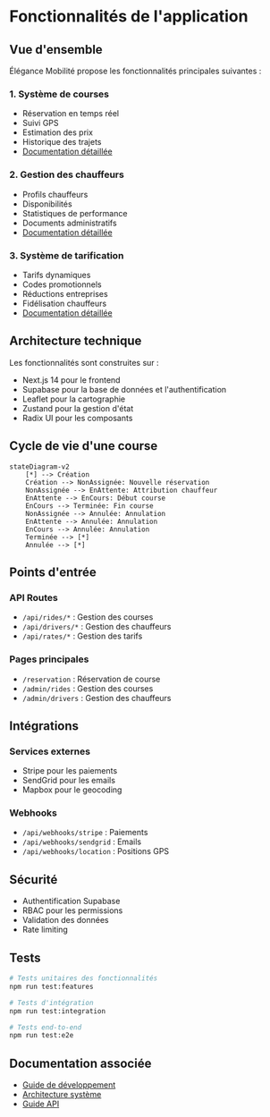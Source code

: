 # Fonctionnalités de l'application

## Vue d'ensemble

Élégance Mobilité propose les fonctionnalités principales suivantes :

### 1. Système de courses
- Réservation en temps réel
- Suivi GPS
- Estimation des prix
- Historique des trajets
- [Documentation détaillée](./rides/README.md)

### 2. Gestion des chauffeurs
- Profils chauffeurs
- Disponibilités
- Statistiques de performance
- Documents administratifs
- [Documentation détaillée](./drivers/README.md)

### 3. Système de tarification
- Tarifs dynamiques
- Codes promotionnels
- Réductions entreprises
- Fidélisation chauffeurs
- [Documentation détaillée](./rates/README.md)

## Architecture technique

Les fonctionnalités sont construites sur :
- Next.js 14 pour le frontend
- Supabase pour la base de données et l'authentification
- Leaflet pour la cartographie
- Zustand pour la gestion d'état
- Radix UI pour les composants

## Cycle de vie d'une course

```mermaid
stateDiagram-v2
    [*] --> Création
    Création --> NonAssignée: Nouvelle réservation
    NonAssignée --> EnAttente: Attribution chauffeur
    EnAttente --> EnCours: Début course
    EnCours --> Terminée: Fin course
    NonAssignée --> Annulée: Annulation
    EnAttente --> Annulée: Annulation
    EnCours --> Annulée: Annulation
    Terminée --> [*]
    Annulée --> [*]
```

## Points d'entrée

### API Routes
- `/api/rides/*` : Gestion des courses
- `/api/drivers/*` : Gestion des chauffeurs
- `/api/rates/*` : Gestion des tarifs

### Pages principales
- `/reservation` : Réservation de course
- `/admin/rides` : Gestion des courses
- `/admin/drivers` : Gestion des chauffeurs

## Intégrations

### Services externes
- Stripe pour les paiements
- SendGrid pour les emails
- Mapbox pour le geocoding

### Webhooks
- `/api/webhooks/stripe` : Paiements
- `/api/webhooks/sendgrid` : Emails
- `/api/webhooks/location` : Positions GPS

## Sécurité

- Authentification Supabase
- RBAC pour les permissions
- Validation des données
- Rate limiting

## Tests

```bash
# Tests unitaires des fonctionnalités
npm run test:features

# Tests d'intégration
npm run test:integration

# Tests end-to-end
npm run test:e2e
```

## Documentation associée

- [Guide de développement](../guides/setup.md)
- [Architecture système](../architecture/system-overview.md)
- [Guide API](../api/README.md)
